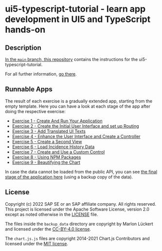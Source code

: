 # ui5-typescript-tutorial - learn app development in UI5 and TypeScript hands-on
## Description

[In the `main` branch, this repository](https://github.com/SAP-samples/ui5-typescript-tutorial/blob/main/README.md) contains the instructions for the ui5-typescript-tutorial.

For all further information, [go there](https://github.com/SAP-samples/ui5-typescript-tutorial/blob/main/README.md).

## Runnable Apps

The result of each exercise is a gradually extended app, starting from the empty template. Here you can have a look at each stage of the app after doing the respective exercise:

- [Exercise 1 - Create And Run Your Application](exercises/ex1/)
- [Exercise 2 - Create the Initial User Interface and set up Routing](exercises/ex2/)
- [Exercise 3 - Add Translated UI Texts](exercises/ex3/)
- [Exercise 4 - Enhance the User Interface and Create a Controller](exercises/ex4/)
- [Exercise 5 - Create a Second View](exercises/ex5/)
- [Exercise 6 - Load Incidence History Data](exercises/ex6/)
- [Exercise 7 - Create and Use a Custom Control](exercises/ex7/)
- [Exercise 8 - Using NPM Packages](exercises/ex8/)
- [Exercise 9 - Beautifying the Chart](exercises/ex9/)

In case the data cannot be loaded from the public API, you can see [the final stage of the application here](exercises/backup/) (using a backup copy of the data).

## License
Copyright (c) 2022 SAP SE or an SAP affiliate company. All rights reserved. This project is licensed under the Apache Software License, version 2.0 except as noted otherwise in the [LICENSE](LICENSES/Apache-2.0.txt) file.

The files inside the `backup_data` directory are copyright by Marlon Lückert and licensed under the [CC-BY-4.0 license](LICENSES/CC-BY-4.0.txt).

The `chart.js.js` files are copyright 2014-2021 Chart.js Contributors and licensed under the [MIT license](LICENSES/MIT.txt).